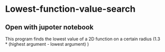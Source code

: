 # Lowest-function-value-search
## Open with jupoter notebook
This program finds the lowest value of a 2D function on a certain radius (1.3 * (highest argument - lowest argument) )
